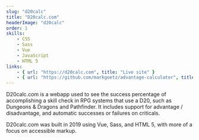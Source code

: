 ```yaml
---
slug: "d20calc"
title: "D20calc.com"
headerImage: "d20calc"
order: 1
skills:
    - CSS
    - Sass
    - Vue
    - JavaScript
    - HTML 5
links:
    - { url: "https://d20calc.com", title: "Live site" }
    - { url: "https://github.com/markgoetz/advantage-calculator", title: "Github Repository" }
---
```


D20calc.com is a webapp used to see the success percentage of accomplishing a skill check in RPG systems that use a D20, such as Dungeons & Dragons and Pathfinder.  It includes support for advantage / disadvantage, and automatic successes or failures on criticals.

D20calc.com was built in 2019 using Vue, Sass, and HTML 5, with more of a focus on accessible markup.